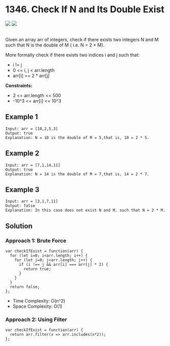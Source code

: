 
# 1346. Check If N and Its Double Exist

<div style={{ display: "flex", flex-direction: "column" }}>
  <img src="https://img.shields.io/badge/Level-Easy-brightgreen" />
  <img src="https://img.shields.io/badge/Array-grey" />
</div>

<br /> Given an array arr of integers, check if there exists two integers N and M such that N is the double of M ( i.e. N = 2 * M).

More formally check if there exists two indices i and j such that:

- i != j
- 0 <= i, j < arr.length
- arr[i] == 2 * arr[j]

<strong>Constraints:</strong>
- 2 <= arr.length <= 500
- -10^3 <= arr[i] <= 10^3

## Example 1

```
Input: arr = [10,2,5,3]
Output: true
Explanation: N = 10 is the double of M = 5,that is, 10 = 2 * 5.
```

## Example 2

```
Input: arr = [7,1,14,11]
Output: true
Explanation: N = 14 is the double of M = 7,that is, 14 = 2 * 7.
```

## Example 3

```
Input: arr = [3,1,7,11]
Output: false
Explanation: In this case does not exist N and M, such that N = 2 * M.
```

## Solution
### Approach 1: Brute Force
```
var checkIfExist = function(arr) {
  for (let i=0; i<arr.length; i++) {
    for (let j=0; j<arr.length; j++) {
      if (i !== j && arr[i] === arr[j] * 2) {
        return true;
      }
    }
  }
  return false;
};
```
- Time Complexity: O(n^2)
- Space Complexity: O(1)

### Approach 2: Using Filter
```
var checkIfExist = function(arr) {
  return arr.filter(x => arr.includes(x*2));
};
```
